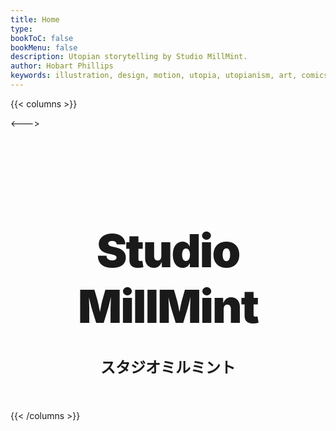 ```yaml
---
title: Home
type:
bookToC: false
bookMenu: false
description: Utopian storytelling by Studio MillMint.
author: Hobart Phillips
keywords: illustration, design, motion, utopia, utopianism, art, comics, comic, hobart, phillips, vekllei, millmint
---
```

<style>
	body {
		width: 100%;
		height: 100%;
	}
	@media screen and (min-width: 800px) {
	/* columns wrap fix */
		.markdown .book-columns>div {
			min-width: 450px;
		}
	}

	@media (max-width: 1250px) {
	  .desktop {
		display: none;
	  }
	}
	/* coins */
	.row {
		  display: flex;
		  margin-left: auto;
		  margin-right: auto;
		}
		
	.column {
	  flex: 33.33%;
	  padding: 5px;
	}
	@media (max-width: 1250px) {
		  .row {
			display: none;
		  }
		}
	/* dots */
	.dot-orange {
		  height: 12px;
		  width: 12px;
		  background-color: var(--color-orange);
		  border-radius: 50%;
		  display: inline-block;
		  margin: 2.5px;
		}
	.dot-pink {
		  height: 12px;
		  width: 12px;
		  background-color: var(--color-pink);
		  border-radius: 50%;
		  display: inline-block;
		  margin: 2.5px;
		}
	.dot-yellow {
		  height: 12px;
		  width: 12px;
		  background-color: var(--color-yellow);
		  border-radius: 50%;
		  display: inline-block;
		  margin: 2.5px;
		}
	.dot-green {
		  height: 12px;
		  width: 12px;
		  background-color: var(--color-green);
		  border-radius: 50%;
		  display: inline-block;
		  margin: 2.5px;
		}
	.dot-blue{
		  height: 12px;
		  width: 12px;
		  background-color: var(--color-blue);
		  border-radius: 50%;
		  display: inline-block;
		  margin: 2.5px;
		}
	.book-footer{
		display: none;
	}
</style>

{{< columns >}} <!-- begin columns block -->
<img class="desktop" style="padding: 20px; text-align: center; margin-right: auto; background-color: var(--gray-100)" src="/images/mastheads/princess.png">

<---> <!-- magic separator, between columns -->
<div class="homepage" style="margin-top: 30%; margin-bottom: 30%;">
<h1 style="margin-left: auto; margin-right: auto; font-weight: 900; margin-top: 0; margin-bottom: 0; text-align: center; font-size: 55pt; letter-spacing: -2px;">Studio</h1>
<h1 style="margin-left: auto; margin-right: auto; font-weight: 900; margin-top: 0; text-align: center; margin-bottom: 10px; font-size: 55pt; letter-spacing: -2px;"> MillMint</h1>
<h1 style="font-weight: 800; text-align: center; font-weight: bolder; font-size: 18pt;">スタジオミルミント</h2>
<div style="display:table; margin:0 auto; padding: 10px;">
<span class="dot-pink"></span>
<span class="dot-orange"></span>
<span class="dot-yellow"></span>
<span class="dot-green"></span>
<span class="dot-blue"></span>
</div>
{{< /columns >}}
<div class="row">
  <div class="column">
  <img src="/images/mastheads/flags/aismious.png" alt="flag" style="width:100%">
  </div>
  <div class="column">
  <img src="/images/mastheads/flags/antarctic.png" alt="flag" style="width:100%">
  </div>
  <div class="column">
  <img src="/images/mastheads/flags/azores.png" alt="flag" style="width:100%">
  </div>
  <div class="column">
  <img src="/images/mastheads/flags/demon.png" alt="flag" style="width:100%">
  </div>
  <div class="column">
  <img src="/images/mastheads/flags/kala.png" alt="flag" style="width:100%">
  </div>
  <div class="column">
  <img src="/images/mastheads/flags/kalina.png" alt="flag" style="width:100%">
  </div>
  <div class="column">
  <img src="/images/mastheads/flags/mira.png" alt="flag" style="width:100%">
  </div>
  <div class="column">
  <img src="/images/mastheads/flags/moon.png" alt="flag" style="width:100%">
  </div>
  <div class="column">
  <img src="/images/mastheads/flags/vekllei-domestic.png" alt="flag" style="width:100%">
  </div>
  <div class="column">
  <img src="/images/mastheads/flags/vekllei-international.png" alt="flag" style="width:100%">
  </div>
</div>
